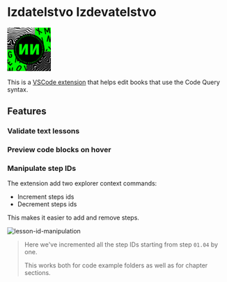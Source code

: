 # Izdatelstvo Izdevatelstvo
  
<img src='./images/icon.png' width='100'/>

This is a [VSCode extension](https://marketplace.visualstudio.com/items?itemName=satansdeer.izdatelstvo-izdevatelstvo) that helps edit books that use the Code Query syntax.

## Features

### Validate text lessons

### Preview code blocks on hover

### Manipulate step IDs

The extension add two explorer context commands:

* Increment steps ids
* Decrement steps ids

This makes it easier to add and remove steps.

![lesson-id-manipulation](https://user-images.githubusercontent.com/450319/140412251-180b3839-e547-4ee8-b0cb-327460f66973.gif)

>Here we've incremented all the step IDs starting from step `01.04` by one.
>
>This works both for code example folders as well as for chapter sections.

